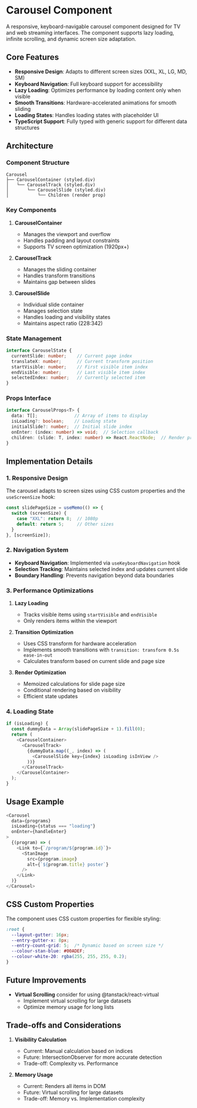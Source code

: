 # Carousel Component

A responsive, keyboard-navigable carousel component designed for TV and web streaming interfaces. The component supports lazy loading, infinite scrolling, and dynamic screen size adaptation.

## Core Features

- **Responsive Design**: Adapts to different screen sizes (XXL, XL, LG, MD, SM)
- **Keyboard Navigation**: Full keyboard support for accessibility
- **Lazy Loading**: Optimizes performance by loading content only when visible
- **Smooth Transitions**: Hardware-accelerated animations for smooth sliding
- **Loading States**: Handles loading states with placeholder UI
- **TypeScript Support**: Fully typed with generic support for different data structures

## Architecture

### Component Structure

```
Carousel
├── CarouselContainer (styled.div)
│   └── CarouselTrack (styled.div)
│       └── CarouselSlide (styled.div)
│           └── Children (render prop)
```

### Key Components

1. **CarouselContainer**
   - Manages the viewport and overflow
   - Handles padding and layout constraints
   - Supports TV screen optimization (1920px+)

2. **CarouselTrack**
   - Manages the sliding container
   - Handles transform transitions
   - Maintains gap between slides

3. **CarouselSlide**
   - Individual slide container
   - Manages selection state
   - Handles loading and visibility states
   - Maintains aspect ratio (228:342)

### State Management

```typescript
interface CarouselState {
  currentSlide: number;    // Current page index
  translateX: number;      // Current transform position
  startVisible: number;    // First visible item index
  endVisible: number;      // Last visible item index
  selectedIndex: number;   // Currently selected item
}
```

### Props Interface

```typescript
interface CarouselProps<T> {
  data: T[];              // Array of items to display
  isLoading?: boolean;    // Loading state
  initialSlide?: number;  // Initial slide index
  onEnter: (index: number) => void;  // Selection callback
  children: (slide: T, index: number) => React.ReactNode;  // Render prop
}
```

## Implementation Details

### 1. Responsive Design

The carousel adapts to screen sizes using CSS custom properties and the `useScreenSize` hook:

```typescript
const slidePageSize = useMemo(() => {
  switch (screenSize) {
    case "XXL": return 8;  // 1080p
    default: return 5;     // Other sizes
  }
}, [screenSize]);
```

### 2. Navigation System

- **Keyboard Navigation**: Implemented via `useKeyboardNavigation` hook
- **Selection Tracking**: Maintains selected index and updates current slide
- **Boundary Handling**: Prevents navigation beyond data boundaries

### 3. Performance Optimizations

1. **Lazy Loading**
   - Tracks visible items using `startVisible` and `endVisible`
   - Only renders items within the viewport

2. **Transition Optimization**
   - Uses CSS transform for hardware acceleration
   - Implements smooth transitions with `transition: transform 0.5s ease-in-out`
   - Calculates transform based on current slide and page size

3. **Render Optimization**
   - Memoized calculations for slide page size
   - Conditional rendering based on visibility
   - Efficient state updates

### 4. Loading State

```typescript
if (isLoading) {
  const dummyData = Array(slidePageSize + 1).fill(0);
  return (
    <CarouselContainer>
      <CarouselTrack>
        {dummyData.map((_, index) => (
          <CarouselSlide key={index} isLoading isInView />
        ))}
      </CarouselTrack>
    </CarouselContainer>
  );
}
```

## Usage Example

```typescript
<Carousel
  data={programs}
  isLoading={status === "loading"}
  onEnter={handleEnter}
>
  {(program) => (
    <Link to={`/program/${program.id}`}>
      <StanImage 
        src={program.image} 
        alt={`${program.title} poster`} 
      />
    </Link>
  )}
</Carousel>
```

## CSS Custom Properties

The component uses CSS custom properties for flexible styling:

```css
:root {
  --layout-gutter: 16px;
  --entry-gutter-x: 8px;
  --entry-count-grid: 5;  /* Dynamic based on screen size */
  --colour-stan-blue: #00ADEF;
  --colour-white-20: rgba(255, 255, 255, 0.2);
}
```

## Future Improvements

- **Virtual Scrolling** consider for using @tanstack/react-virtual
   - Implement virtual scrolling for large datasets
   - Optimize memory usage for long lists

## Trade-offs and Considerations

1. **Visibility Calculation**
   - Current: Manual calculation based on indices
   - Future: IntersectionObserver for more accurate detection
   - Trade-off: Complexity vs. Performance

2. **Memory Usage**
   - Current: Renders all items in DOM
   - Future: Virtual scrolling for large datasets
   - Trade-off: Memory vs. Implementation complexity
